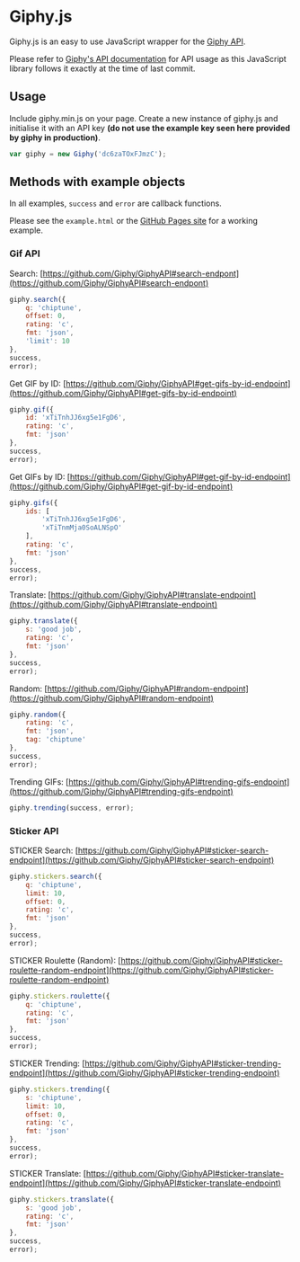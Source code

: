 # Giphy.js

Giphy.js is an easy to use JavaScript wrapper for the [Giphy API](https://github.com/Giphy/GiphyAPI).

Please refer to [Giphy's API documentation](https://github.com/Giphy/GiphyAPI) for API usage as this JavaScript library follows it exactly at the time of last commit.

## Usage

Include giphy.min.js on your page. Create a new instance of giphy.js and initialise it with an API key **(do not use the example key seen here provided by giphy in production)**.

```JavaScript
var giphy = new Giphy('dc6zaTOxFJmzC');
```

## Methods with example objects

In all examples, ```success``` and ```error``` are callback functions.

Please see the ```example.html``` or the [GitHub Pages site](http://2xaa.github.io/giphy.js/) for a working example.

### Gif API

Search: [https://github.com/Giphy/GiphyAPI#search-endpont](https://github.com/Giphy/GiphyAPI#search-endpont)

```JavaScript
giphy.search({
	q: 'chiptune',
	offset: 0,
	rating: 'c',
	fmt: 'json',
	'limit': 10
},
success,
error);
```

Get GIF by ID: [https://github.com/Giphy/GiphyAPI#get-gifs-by-id-endpoint](https://github.com/Giphy/GiphyAPI#get-gifs-by-id-endpoint)

```JavaScript
giphy.gif({
	id: 'xTiTnhJJ6xg5e1FgD6',
	rating: 'c',
	fmt: 'json'
},
success,
error);
```

Get GIFs by ID: [https://github.com/Giphy/GiphyAPI#get-gif-by-id-endpoint](https://github.com/Giphy/GiphyAPI#get-gif-by-id-endpoint)

```JavaScript
giphy.gifs({
	ids: [
		'xTiTnhJJ6xg5e1FgD6',
		'xTiTnmMja0SoALNSpO'
	],
	rating: 'c',
	fmt: 'json'
},
success,
error);
```

Translate: [https://github.com/Giphy/GiphyAPI#translate-endpoint](https://github.com/Giphy/GiphyAPI#translate-endpoint)

```JavaScript
giphy.translate({
	s: 'good job',
	rating: 'c',
	fmt: 'json'	
},
success,
error);
```

Random: [https://github.com/Giphy/GiphyAPI#random-endpoint](https://github.com/Giphy/GiphyAPI#random-endpoint)

```JavaScript
giphy.random({
	rating: 'c',
	fmt: 'json',
	tag: 'chiptune'
},
success,
error);
```

Trending GIFs: [https://github.com/Giphy/GiphyAPI#trending-gifs-endpoint](https://github.com/Giphy/GiphyAPI#trending-gifs-endpoint)

```JavaScript
giphy.trending(success, error);
```

### Sticker API

STICKER Search: [https://github.com/Giphy/GiphyAPI#sticker-search-endpoint](https://github.com/Giphy/GiphyAPI#sticker-search-endpoint)

```JavaScript
giphy.stickers.search({
	q: 'chiptune',
	limit: 10,
	offset: 0,
	rating: 'c',
	fmt: 'json'
},
success,
error);
```

STICKER Roulette (Random): [https://github.com/Giphy/GiphyAPI#sticker-roulette-random-endpoint](https://github.com/Giphy/GiphyAPI#sticker-roulette-random-endpoint)

```JavaScript
giphy.stickers.roulette({
	q: 'chiptune',
	rating: 'c',
	fmt: 'json'
},
success,
error);
```

STICKER Trending: [https://github.com/Giphy/GiphyAPI#sticker-trending-endpoint](https://github.com/Giphy/GiphyAPI#sticker-trending-endpoint)

```JavaScript
giphy.stickers.trending({
	s: 'chiptune',
	limit: 10,
	offset: 0,
	rating: 'c',
	fmt: 'json'
},
success,
error);
```

STICKER Translate: [https://github.com/Giphy/GiphyAPI#sticker-translate-endpoint](https://github.com/Giphy/GiphyAPI#sticker-translate-endpoint)

```JavaScript
giphy.stickers.translate({
	s: 'good job',
	rating: 'c',
	fmt: 'json'
},
success,
error);
```
